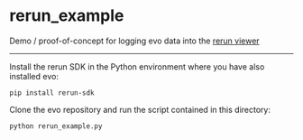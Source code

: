 # rerun_example

Demo / proof-of-concept for logging evo data into the [rerun viewer](https://github.com/rerun-io/rerun)



---

Install the rerun SDK in the Python environment where you have also installed evo:
```
pip install rerun-sdk
```

Clone the evo repository and run the script contained in this directory:
```
python rerun_example.py
```
